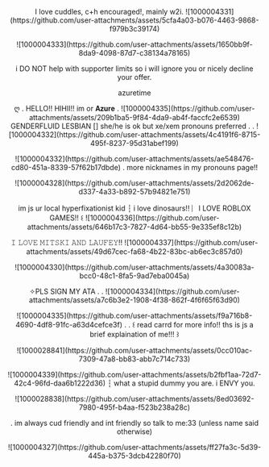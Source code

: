 <p align="center">
  I love cuddles, c+h encouraged!, mainly w2i.
  ![1000004331](https://github.com/user-attachments/assets/5cfa4a03-b076-4463-9868-f979b3c39174)

<p align="center">
  ![1000004333](https://github.com/user-attachments/assets/1650bb9f-8da9-4098-87d7-c38134a78165)
</p>

<p align="center">
  i DO NOT help with supporter limits so i will ignore you or nicely decline your offer.
</p>

<p align="center">
  azuretime
</p>

<p align="center">
  ღ . HELLO!! HIHII!! im or 𝐀𝐳𝐮𝐫𝐞 . ![1000004335](https://github.com/user-attachments/assets/209b1ba5-9f84-4da9-ab4f-faccfc2e6539)
  GENDERFLUID LESBIAN [] she/he is ok but xe/xem pronouns preferred . . ![1000004332](https://github.com/user-attachments/assets/4c4191f6-8715-495f-8237-95d31abef199)
</p>

<p align="center">
  ![1000004332](https://github.com/user-attachments/assets/ae548476-cd80-451a-8339-57f62b17dbde) .
  more nicknames in my pronouns page!!
</p>

<p align="center">
  ![1000004328](https://github.com/user-attachments/assets/2d2062de-d337-4a33-b892-57b94821e751)
</p>

<p align="center">
  im js ur local hyperfixationist kid ┆ i love dinosaurs!! ︴I LOVE ROBLOX GAMES!! ꒰ ![1000004336](https://github.com/user-attachments/assets/646b17c3-7827-4d64-bb55-9e335ef8c12b)
</p>

<p align="center">
  𝙸 𝙻𝙾𝚅𝙴 𝙼𝙸𝚃𝚂𝙺𝙸 𝙰𝙽𝙳 𝙻𝙰𝚄𝙵𝙴𝚈!! ![1000004337](https://github.com/user-attachments/assets/49d67cec-fa68-4b22-83bc-ab6ec3c857d0)
</p>

<p align="center">
  ![1000004330](https://github.com/user-attachments/assets/4a30083a-bcc0-48c1-8fa5-9ad7eba0045a)
</p>

<p align="center">
  ✧PLS SIGN MY ATA . . ![1000004334](https://github.com/user-attachments/assets/a7c6b3e2-1908-4f38-862f-4f6f65f63d90)
</p>

<p align="center">
  ![1000004335](https://github.com/user-attachments/assets/f9a716b8-4690-4df8-91fc-a63d4cefce3f) . . ꒰ read carrd for more info!! ths is js a brief explaination of me!!! ꒱
</p>

<p align="center">
  ![1000028841](https://github.com/user-attachments/assets/0cc010ac-7309-47a8-bb83-abb7c714c733)
</p>

<p align="center">
  ![1000004339](https://github.com/user-attachments/assets/b2fbf1aa-72d7-42c4-96fd-daa6b1222d36) ┆ what a stupid dummy you are. i ENVY you.
</p>

<p align="center">
  ![1000028838](https://github.com/user-attachments/assets/8ed03692-7980-495f-b4aa-f523b238a28c)
</p>

<p align="center">
  . im always cud friendly and int friendly so talk to me:33 (unless name said otherwise)
</p>

<p align="center">
  ![1000004327](https://github.com/user-attachments/assets/ff27fa3c-5d39-445a-b375-3dcb42280f70)
</p>

